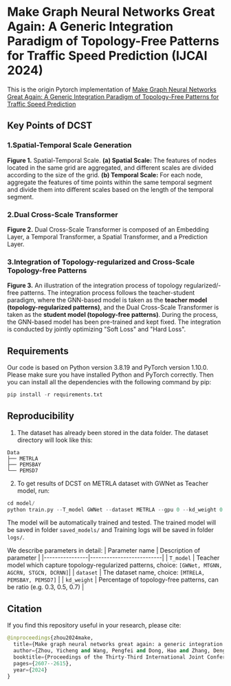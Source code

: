 # Make Graph Neural Networks Great Again: A Generic Integration Paradigm of Topology-Free Patterns for Traffic Speed Prediction (IJCAI 2024)
This is the origin Pytorch implementation of [Make Graph Neural Networks Great Again: A Generic Integration Paradigm of Topology-Free Patterns for Traffic Speed Prediction]() 

## Key Points of DCST
### 1.Spatial-Temporal Scale Generation
**Figure 1.** Spatial-Temporal Scale. **(a) Spatial Scale:** The features of nodes located in the same grid are aggregated, and different scales are divided according to the size of the grid. **(b) Temporal Scale:** For each node, aggregate the features of time points within the same temporal segment and divide them into different scales based on the length of the temporal segment. 

### 2.Dual Cross-Scale Transformer
**Figure 2.** Dual Cross-Scale Transformer is composed of an Embedding Layer, a Temporal Transformer, a Spatial Transformer, and a Prediction Layer.

### 3.Integration of Topology-regularized and Cross-Scale Topology-free Patterns
**Figure 3.** An illustration of the integration process of topology regularized/-free patterns. The integration process follows the teacher-student paradigm, where the GNN-based model is taken as the **teacher model (topology-regularized patterns)**, and the Dual Cross-Scale Transformer is taken as the **student model (topology-free patterns)**. During the process, the GNN-based model has been pre-trained and kept fixed. The integration is conducted by jointly optimizing "Soft Loss" and "Hard Loss".

## Requirements
Our code is based on Python version 3.8.19 and PyTorch version 1.10.0. Please make sure you have installed Python and PyTorch correctly. Then you can install all the dependencies with the following command by pip: 
```python
pip install -r requirements.txt
```

## Reproducibility
1. The dataset has already been stored in the data folder. The dataset directory will look like this:
```text
Data
├── METRLA
├── PEMSBAY
└── PEMSD7
```


2. To get results of DCST on METRLA dataset with GWNet as Teacher model, run:
```python
cd model/
python train.py --T_model GWNet --dataset METRLA --gpu 0 --kd_weight 0.5
```
The model will be automatically trained and tested. The trained model will be saved in folder `saved_models/` and Training logs will be saved in folder `logs/`.

We describe parameters in detail:
| Parameter name | Description of parameter |
|----------------|--------------------------|
| `T_model`         | Teacher model which capture topology-regularized patterns, choice: `[GWNet, MTGNN, AGCRN, STGCN, DCRNN]`|
| `dataset`         | The dataset name, choice: `[MTRELA, PEMSBAY, PEMSD7]` |
| `kd_weight`         | Percentage of topology-free patterns, can be ratio (e.g. 0.3, 0.5, 0.7) |

## Citation
If you find this repository useful in your research, please cite:
```python
@inproceedings{zhou2024make,
  title={Make graph neural networks great again: a generic integration paradigm of topology-free patterns for traffic speed prediction},
  author={Zhou, Yicheng and Wang, Pengfei and Dong, Hao and Zhang, Denghui and Yang, Dingqi and Fu, Yanjie and Wang, Pengyang},
  booktitle={Proceedings of the Thirty-Third International Joint Conference on Artificial Intelligence},
  pages={2607--2615},
  year={2024}
}
```







